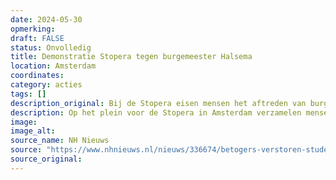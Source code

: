 ```yaml
---
date: 2024-05-30
opmerking: 
draft: FALSE
status: Onvolledig
title: Demonstratie Stopera tegen burgemeester Halsema
location: Amsterdam
coordinates: 
category: acties
tags: []
description_original: Bij de Stopera eisen mensen het aftreden van burgemeester Halsema van Amsterdam
description: Op het plein voor de Stopera in Amsterdam verzamelen mensen zich voor een lawaaidemonstratie. Ze protesteren tegen het optreden van de politie en de gemeente de afgelopen weken. Ze eisen het aftreden van burgemeester Halsema van Amsterdam.
image: 
image_alt: 
source_name: NH Nieuws
source: "https://www.nhnieuws.nl/nieuws/336674/betogers-verstoren-studenteninterview-met-halsema-op-stadhuis"
source_original: 
---
```

